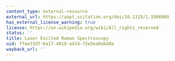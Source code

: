 ```yaml
---
content_type: external-resource
external_url: https://aapt.scitation.org/doi/10.1119/1.1986860
has_external_license_warning: true
license: https://en.wikipedia.org/wiki/All_rights_reserved
status: ''
title: Laser Excited Raman Spectroscopy
uid: ffee33d7-6a17-4018-ad14-72e5ea0ab48a
wayback_url: ''
---
```

